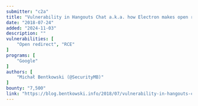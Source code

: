 ```yaml
---
submitter: "c2a"
title: "Vulnerability in Hangouts Chat a.k.a. how Electron makes open redirect great again"
date: "2018-07-24"
added: "2024-11-03"
description: ""
vulnerabilities: [
    "Open redirect", "RCE"
]
programs: [
    "Google"
]
authors: [
    "Michał Bentkowski (@SecurityMB)"
]
bounty: "7,500"
link: "https://blog.bentkowski.info/2018/07/vulnerability-in-hangouts-chat-aka-how.html"
---
```




